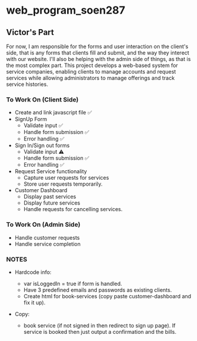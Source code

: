 # web_program_soen287

## Victor's Part

For now, I am responsible for the forms and user interaction on the client's side, that is any forms that clients fill and submit, and the way they interect with our website. I'll also be helping with the admin side of things, as that is the most complex part.
This project develops a web-based system for service companies, enabling clients to manage accounts and request services while allowing administrators to manage offerings and track service histories.

### To Work On (Client Side)

- Create and link javascript file ✅
- SignUp Form
  - Validate input ✅
  - Handle form submission ✅
  - Error handling ✅
- Sign In/Sign out forms
  - Validate input ⚠️
  - Handle form submission ✅
  - Error handling ✅
- Request Service functionality
  - Capture user requests for services
  - Store user requests temporarily.
- Customer Dashboard
  - Display past services
  - Display future services
  - Handle requests for cancelling services.


### To Work On (Admin Side)

- Handle customer requests
- Handle service completion

### NOTES
- Hardcode info: 
  - var isLoggedIn = true if form is handled.
  - Have 3 predefined emails and passwords as existing clients.
  - Create html for book-services (copy paste customer-dashboard and fix it up).

- Copy:
  - book service (if not signed in then redirect to sign up page). If service is booked then just output a confirmation and the bills.